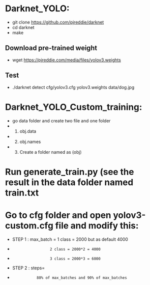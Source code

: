 # Darknet_YOLO:
- git clone https://github.com/pjreddie/darknet
- cd darknet
- make
## Download pre-trained weight
- wget https://pjreddie.com/media/files/yolov3.weights
## Test
- ./darknet detect cfg/yolov3.cfg yolov3.weights data/dog.jpg


# Darknet_YOLO_Custom_training:
- go data folder and create two file and one folder
- 1. obj.data
- 2. obj.names
- 3. Create a folder named as (obj)

# Run generate_train.py (see the result in the data folder named train.txt

# Go to cfg folder and open yolov3-custom.cfg file and modify this:
- STEP 1 : max_batch = 1 class = 2000 but as default 4000
-                      2 class = 2000*2 = 4000
-                      3 class = 2000*3 = 6000

- STEP 2 : steps=
-                80% of max_batches and 90% of max_batches

